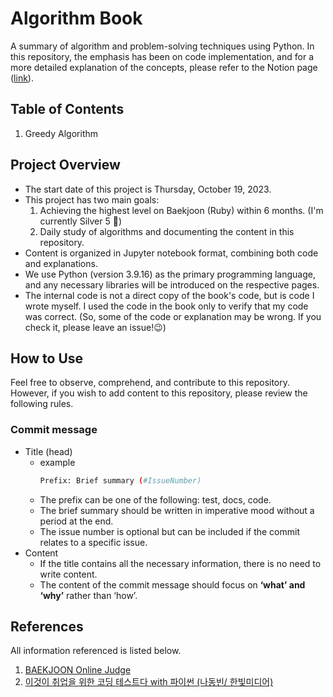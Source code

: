 # Algorithm Book
A summary of algorithm and problem-solving techniques using Python.
In this repository, the emphasis has been on code implementation, and for a more detailed explanation of the concepts, please refer to the Notion page ([link](https://hyoz.notion.site/Algorithm-Dictionary-9c25e49e73c9440ca5cfe07d8e6b13f1?pvs=4)).

## Table of Contents
1. Greedy Algorithm

## Project Overview
* The start date of this project is Thursday, October 19, 2023.
* This project has two main goals:
    1. Achieving the highest level on Baekjoon (Ruby) within 6 months. (I'm currently Silver 5 🥹)
    2. Daily study of algorithms and documenting the content in this repository.
* Content is organized in Jupyter notebook format, combining both code and explanations.
* We use Python (version 3.9.16) as the primary programming language, and any necessary libraries will be introduced on the respective pages.
* The internal code is not a direct copy of the book's code, but is code I wrote myself. I used the code in the book only to verify that my code was correct. (So, some of the code or explanation may be wrong. If you check it, please leave an issue!😉)

## How to Use
Feel free to observe, comprehend, and contribute to this repository. However, if you wish to add content to this repository, please review the following rules.
### Commit message
* Title (head)
    * example
        ```bash
        Prefix: Brief summary (#IssueNumber)
        ```
    * The prefix can be one of the following: test, docs, code.
    * The brief summary should be written in imperative mood without a period at the end.
    * The issue number is optional but can be included if the commit relates to a specific issue.
* Content
    * If the title contains all the necessary information, there is no need to write content.
    * The content of the commit message should focus on **‘what’ and ‘why’** rather than ‘how’.



## References
All information referenced is listed below.
1. [BAEKJOON Online Judge](https://www.acmicpc.net/)
2. [이것이 취업을 위한 코딩 테스트다 with 파이썬 (나동빈/ 한빛미디어)](https://m.hanbit.co.kr/store/books/book_view.html?p_code=B8945183661)
